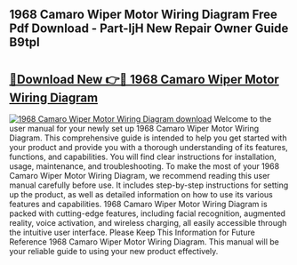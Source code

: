 ## 1968 Camaro Wiper Motor Wiring Diagram Free Pdf Download - Part-IjH New Repair Owner Guide B9tpI

# <h2><a href="http://dfrk8c6.blite.top/?on=1968+Camaro+Wiper+Motor+Wiring+Diagram">🔗Download New 👉🔴 1968 Camaro Wiper Motor Wiring Diagram</a></h2>

[![1968 Camaro Wiper Motor Wiring Diagram download](https://i.imgur.com/lujVjoI.png)](http://dfrk8c6.blite.top/?on=1968+Camaro+Wiper+Motor+Wiring+Diagram)
Welcome to the user manual for your newly set up 1968 Camaro Wiper Motor Wiring Diagram. This comprehensive guide is intended to help you get started with your product and provide you with a thorough understanding of its features, functions, and capabilities. You will find clear instructions for installation, usage, maintenance, and troubleshooting. To make the most of your 1968 Camaro Wiper Motor Wiring Diagram, we recommend reading this user manual carefully before use. It includes step-by-step instructions for setting up the product, as well as detailed information on how to use its various features and capabilities. 1968 Camaro Wiper Motor Wiring Diagram is packed with cutting-edge features, including facial recognition, augmented reality, voice activation, and wireless charging, all easily accessible through the intuitive user interface. Please Keep This Information for Future Reference 1968 Camaro Wiper Motor Wiring Diagram. This manual will be your reliable guide to using your new product effectively.
